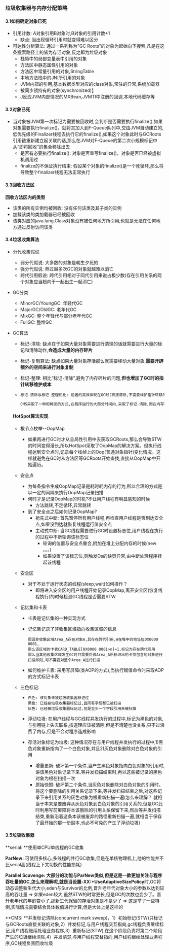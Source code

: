 ### 垃圾收集器与内存分配策略

#### 3.1如何确定对象已死

* 引用计数: A对象引用B对象时,B对象的引用计数+1
  * 缺点: 当出现循环引用时就变得难以区分
* 可达性分析算法: 通过一系列称为"GC Roots"的对象为起始向下搜索,凡是在这条搜索路径上的皆为存活对象,反之即为垃圾对象
  * 栈帧中的局部变量表中引用的对象
  * 方法区中静态属性引用的对象
  * 方法区中常量引用的对象,StringTable
  * 本地方法栈中的JNI所引用的对象
  * JVM内部的引用,基本数据类型对应的class对象,常驻的异常,系统加载器
  * 被同步锁持有的对象(synchronized)】
  * J反应JVM内部情况的MXBean,JVMTI中注册的回调,本地代码缓存等

#### 3.2对象已死

* 当对象被JVM第一次标记为需要被回收时,会判断是否需要执行finalize(),如果对象需要执行finalize()，就将其加入到F-Queue队列中,交由JVM自动建立的,低优先级的Finalizer线程去执行它的finalize(),如果这个对象此时与GCRoots引用链重新建立起关联的话,那么在JVM对F-Queue的第二次小规模标记中从“即将回收”的集合移除出去
  * 是否有必要执行finalize(): 对象是否重写finalize()，对象是否已经被虚拟机调用过
  * finalize的不保证执行结束: 假设某个对象的finalize()是一个死循环,那么将导致整个finalizer线程无法正常执行

#### 3.3回收方法区

**回收方法区内的类型**

* 该类的所有实例均被回收: 没有任何该类及其子类的实例
* 加载该类的类加载器已经被回收
* 该类对应的java.lang.Class对象没有被任何地方所引用,也就是无法在任何地方通过反射访问该类

#### 3.4垃圾收集算法

* 分代收集假说

  * 弱分代假说: 大多数的对象是朝生夕死的
  * 强分代假说: 熬过越多次GC的对象就越难以消亡
  * 跨代引用假说: 跨代引用相对于同代引用来说占极少数(存在引用关系的两个对象应当趋向于一起出生一起消亡)

* GC分类

  * MinorGC/YoungGC: 年轻代GC
  * MajorGC/OldGC: 老年代GC
  * MixGC: 整个年轻代与部分老年代GC
  * FullGC: 整堆GC

* GC算法

  * 标记-清除: 缺点在于如果大量对象需要进行清理的话就需要进行大量的标记和清除动作,**会造成大量的内存碎片**

  * 标记-复制算法: 缺点如果大量对象存活那么就需要移动大量对象,**需要开辟额外的空间来进行对象复制**

  * 标记-整理: 相比“标记-清除”,避免了内存碎片的问题,**但也增加了GC时的指针转移维护成本**

  * ```txt
    标记-清除与标记-整理相比: 前者的高效体现在GC时(直接清除,不需要维护指针转移的负担),后者的高效体现在分配内存时(规整的内存空间,不需要维护空闲列表)。但是对于大多数应用来说,程序大部分时间是在和内存打交道而不是GC,而程序的吞吐量也就受限于分配内存时的效率了。
    
    CMS采取了一种和稀泥的方式,在程序运行的大部分时间内,采取了标记-清除,而在内存不足以分配对象时,在调度parallel进行标记-整理
    ```

  #### HotSpot算法实现
  
  * 根节点枚举--OopMap
    * 如果再进行GC时才从全局性引用中去获取GCRoots,那么会导致STW的时间变得漫长,所以HotSpot采取了OopMap的解决方案。但执行线程达到安全点时,记录每个栈帧上的Oop(普通对象指针)变化情况。这样就避免在GC时从方法区等GCRoots开始查找,直接从OopMap中开始遍历。
    
  * 安全点
    
    * 为每条指令生成OopMap记录是耗时耗内存的行为,所以合理的方式是以一定的间隔来执行OopMap记录扫描
    * 何时才是记录OopMap的时机?不让用户线程有明显感知的时候
      * 方法跳转,不定循环,异常跳转
    * 到了安全点之后如何记录OopMap?
      * 抢先式中断: 首先暂停所有用户线程,再检查用户线程是否到达安全点,如果没到达就恢复线程运行值安全点
      * 主动式中断: 当GC线程需要进行GC时设置标志位,用户线程在执行的过程中不断轮询该标志位
        * 轮询的位置与安全点重合,附加在堆上分配内存的时候(new 。。。)
        * 如果设置了该标志位,则触发Os的缺页异常,由中断处理程序挂起该线程
    
  * 安全区
    
    * 对于不处于运行状态的线程(sleep,wait)如何操作？
      * 即将进入安全区的用户线程开始记录OopMap,离开安全区(恢复线程执行)的时候检测GC线程是否需要STW
    
  * 记忆集和卡表
    
    * 卡表是记忆集的一种实现方式
    
    * 记忆集记录了非收集区域指向收集区域的信息
    
      ```
      假设非收集区域Area_A存在对象A,其存在跨代引用,A在堆中的地址位0X0000 0001,
      那么该区域的卡表CARD_TABLE[0X0000 0001>n]=1,标记为存在跨代引用
      那么当其他收集区域发生GC时只需要将该Area_A所标识出的卡页包含的对象进行扫描即刻,可不需要对整个Area_A进行扫描
      ```
    
    * 如何维护卡表: 采用写屏障(类AOP的方式),当执行赋值命令时采取AOP的方式标记卡表
    
  * 三色标记:
    
    * ```
      白色: 该对象未被垃圾收集器标记过
      黑色: 已经被垃圾收集器标记过,且所有字段都已被扫描
      灰色: 已经被垃圾收集器标记过,但是至少一个字段引用未被扫描
      ```
    
    * 浮动垃圾: 在用户线程与GC线程并发执行的过程中,标记为黑色的对象,与引用链上失去联系,按道理应该被清除,但是不清楚也没关系,只不过浪费了内存,但是不会对程序造成影响
    
    * 存活对象标记为垃圾: 这种情况存在与用户线程并发执行的过程中,1)黑色对象重新指向了一个白色对象,并且2)灰色对象删除对白色对象的引用
    
      * 增量更新: 破坏第一个条件,当产生黑色对象指向白色对象的引用时,讲该黑色对象记录下来,等并发扫描结束时,再以这些被记录的黑色对象为根在扫描一次
      * 原始快照: 破坏第二个条件,当灰色对象删除对白色对象的引用时。将这个要删除的引用关系记录下来,等并发扫描结束之后,对这些记录下来引用关系的灰色对象为根重新扫描一遍(怎么来理解？ 就相当于本来是要废弃从灰色对象到白色对象的引用关系的,但是GC此时利用写前屏障将本该删除的引用关系保留下来,然后等并发扫描结束,重新沿着这条本该被废弃的路径重新扫描一遍,就相当于保存了最开始的那一份副本,也必不可免的产生了浮动垃圾)

#### 3.5垃圾收集器

**serial: **使用单CPU单线程的GC收集

**ParNew:** 可使用多核心,多线程的并行GC收集,但是在单核物理机上,他的性能并不比serial高(线程上下文切换的性能损耗)

**Parallel Scavenge: **大部分的功能与ParNew类似,但是这是一款更加关注与程序吞吐量的GC,怎么来理解呢,就是当设置**-XX:+UseAdaptiveSizePolicy**时,GC将动态调整新生代大小,eden与Survivor的比例,晋升老年代对象大小的参数以达到较高的吞吐量 => 如果eden较大,虽然STW的时常更长,但是GC的次数也变少了。晋升老年代的年龄变小了,那新生代保留的存活对象是不是少了 => 这是举了一些特例,实际情况需要结合具体数值进行计算,但是大体上是这样的

**CMS: **并发标记清除(concurrent mark sweep)，1）初始标记(STW)只标记与GCRoots直接关联的对象,2）并发标记,与用户线程交互指向,gc线程负责继续标记,用户线程继续处理业务程序,3）重新标记(STW),在这个阶段负责将第二个阶段产生的垃圾继续清除,4）并发清楚,与用户线程交替指向,用户线程继续处理业务程序,GC线程负责回收垃圾
